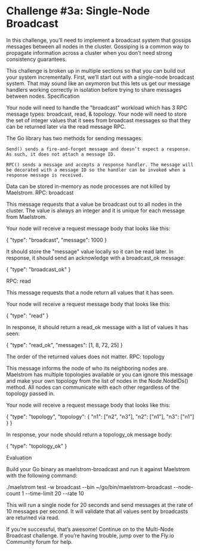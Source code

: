 # Challenge #3a: Single-Node Broadcast

In this challenge, you’ll need to implement a broadcast system that gossips messages between all nodes in the cluster. Gossiping is a common way to propagate information across a cluster when you don’t need strong consistency guarantees.

This challenge is broken up in multiple sections so that you can build out your system incrementally. First, we’ll start out with a single-node broadcast system. That may sound like an oxymoron but this lets us get our message handlers working correctly in isolation before trying to share messages between nodes.
Specification

Your node will need to handle the "broadcast" workload which has 3 RPC message types: broadcast, read, & topology. Your node will need to store the set of integer values that it sees from broadcast messages so that they can be returned later via the read message RPC.

The Go library has two methods for sending messages:

    Send() sends a fire-and-forget message and doesn’t expect a response. As such, it does not attach a message ID.

    RPC() sends a message and accepts a response handler. The message will be decorated with a message ID so the handler can be invoked when a response message is received.

Data can be stored in-memory as node processes are not killed by Maelstrom.
RPC: broadcast

This message requests that a value be broadcast out to all nodes in the cluster. The value is always an integer and it is unique for each message from Maelstrom.

Your node will receive a request message body that looks like this:

{
  "type": "broadcast",
  "message": 1000
}

It should store the "message" value locally so it can be read later. In response, it should send an acknowledge with a broadcast_ok message:

{
  "type": "broadcast_ok"
}

RPC: read

This message requests that a node return all values that it has seen.

Your node will receive a request message body that looks like this:

{
  "type": "read"
}

In response, it should return a read_ok message with a list of values it has seen:

{
  "type": "read_ok",
  "messages": [1, 8, 72, 25]
}

The order of the returned values does not matter.
RPC: topology

This message informs the node of who its neighboring nodes are. Maelstrom has multiple topologies available or you can ignore this message and make your own topology from the list of nodes in the Node.NodeIDs() method. All nodes can communicate with each other regardless of the topology passed in.

Your node will receive a request message body that looks like this:

{
  "type": "topology",
  "topology": {
    "n1": ["n2", "n3"],
    "n2": ["n1"],
    "n3": ["n1"]
  }
}

In response, your node should return a topology_ok message body:

{
  "type": "topology_ok"
}

Evaluation

Build your Go binary as maelstrom-broadcast and run it against Maelstrom with the following command:

./maelstrom test -w broadcast --bin ~/go/bin/maelstrom-broadcast --node-count 1 --time-limit 20 --rate 10

This will run a single node for 20 seconds and send messages at the rate of 10 messages per second. It will validate that all values sent by broadcasts are returned via read.

If you’re successful, that’s awesome! Continue on to the Multi-Node Broadcast challenge. If you’re having trouble, jump over to the Fly.io Community forum for help.
